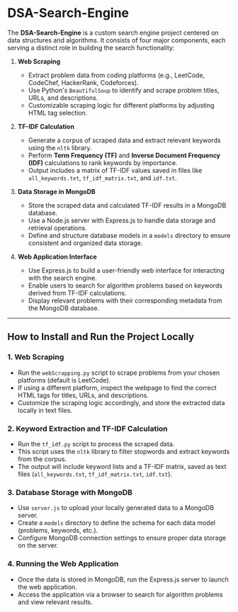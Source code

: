 # DSA-Search-Engine

The **DSA-Search-Engine** is a custom search engine project centered on data structures and algorithms. It consists of four major components, each serving a distinct role in building the search functionality:

1. **Web Scraping**  
   - Extract problem data from coding platforms (e.g., LeetCode, CodeChef, HackerRank, Codeforces).
   - Use Python's `BeautifulSoup` to identify and scrape problem titles, URLs, and descriptions.
   - Customizable scraping logic for different platforms by adjusting HTML tag selection.

2. **TF-IDF Calculation**  
   - Generate a corpus of scraped data and extract relevant keywords using the `nltk` library.
   - Perform **Term Frequency (TF)** and **Inverse Document Frequency (IDF)** calculations to rank keywords by importance.
   - Output includes a matrix of TF-IDF values saved in files like `all_keywords.txt`, `tf_idf_matrix.txt`, and `idf.txt`.

3. **Data Storage in MongoDB**  
   - Store the scraped data and calculated TF-IDF results in a MongoDB database.
   - Use a Node.js server with Express.js to handle data storage and retrieval operations.
   - Define and structure database models in a `models` directory to ensure consistent and organized data storage.

4. **Web Application Interface**  
   - Use Express.js to build a user-friendly web interface for interacting with the search engine.
   - Enable users to search for algorithm problems based on keywords derived from TF-IDF calculations.
   - Display relevant problems with their corresponding metadata from the MongoDB database.

---

## How to Install and Run the Project Locally

### 1. Web Scraping

- Run the `webScrapping.py` script to scrape problems from your chosen platforms (default is LeetCode).
- If using a different platform, inspect the webpage to find the correct HTML tags for titles, URLs, and descriptions.
- Customize the scraping logic accordingly, and store the extracted data locally in text files.

### 2. Keyword Extraction and TF-IDF Calculation

- Run the `tf_idf.py` script to process the scraped data.
- This script uses the `nltk` library to filter stopwords and extract keywords from the corpus.
- The output will include keyword lists and a TF-IDF matrix, saved as text files (`all_keywords.txt`, `tf_idf_matrix.txt`, `idf.txt`).

### 3. Database Storage with MongoDB

- Use `server.js` to upload your locally generated data to a MongoDB server.
- Create a `models` directory to define the schema for each data model (problems, keywords, etc.).
- Configure MongoDB connection settings to ensure proper data storage on the server.

### 4. Running the Web Application

- Once the data is stored in MongoDB, run the Express.js server to launch the web application.
- Access the application via a browser to search for algorithm problems and view relevant results.
